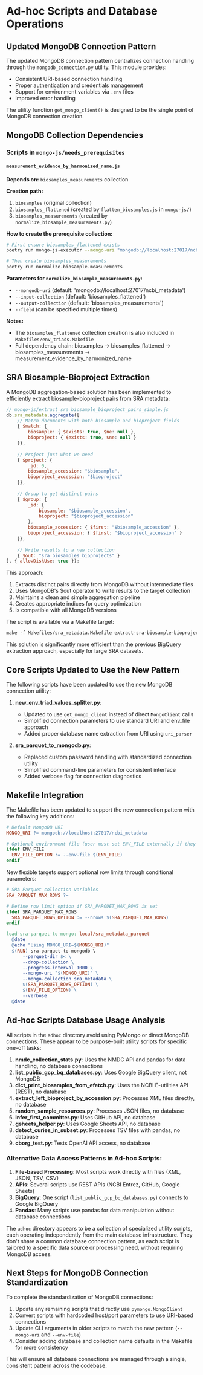 # Ad-hoc Scripts and Database Operations

## Updated MongoDB Connection Pattern

The updated MongoDB connection pattern centralizes connection handling through the `mongodb_connection.py` utility. This module provides:

- Consistent URI-based connection handling
- Proper authentication and credentials management
- Support for environment variables via `.env` files
- Improved error handling

The utility function `get_mongo_client()` is designed to be the single point of MongoDB connection creation.

## MongoDB Collection Dependencies

### Scripts in `mongo-js/needs_prerequisites`

#### `measurement_evidence_by_harmonized_name.js`

**Depends on:** `biosamples_measurements` collection

**Creation path:**
1. `biosamples` (original collection)
2. `biosamples_flattened` (created by `flatten_biosamples.js` in `mongo-js/`)
3. `biosamples_measurements` (created by `normalize_biosample_measurements.py`)

**How to create the prerequisite collection:**
```bash
# First ensure biosamples_flattened exists
poetry run mongo-js-executor --mongo-uri "mongodb://localhost:27017/ncbi_metadata" --js-file mongo-js/flatten_biosamples.js

# Then create biosamples_measurements
poetry run normalize-biosample-measurements
```

**Parameters for `normalize_biosample_measurements.py`:**
- `--mongodb-uri` (default: 'mongodb://localhost:27017/ncbi_metadata')
- `--input-collection` (default: 'biosamples_flattened')
- `--output-collection` (default: 'biosamples_measurements')
- `--field` (can be specified multiple times)

**Notes:**
- The `biosamples_flattened` collection creation is also included in `Makefiles/env_triads.Makefile`
- Full dependency chain: biosamples → biosamples_flattened → biosamples_measurements → measurement_evidence_by_harmonized_name

## SRA Biosample-Bioproject Extraction

A MongoDB aggregation-based solution has been implemented to efficiently extract biosample-bioproject pairs from SRA metadata:

```javascript
// mongo-js/extract_sra_biosample_bioproject_pairs_simple.js
db.sra_metadata.aggregate([
    // Match documents with both biosample and bioproject fields
    { $match: { 
        biosample: { $exists: true, $ne: null },
        bioproject: { $exists: true, $ne: null }
    }},
    
    // Project just what we need
    { $project: {
        _id: 0,
        biosample_accession: "$biosample",
        bioproject_accession: "$bioproject"
    }},
    
    // Group to get distinct pairs
    { $group: {
        _id: { 
            biosample: "$biosample_accession", 
            bioproject: "$bioproject_accession" 
        },
        biosample_accession: { $first: "$biosample_accession" },
        bioproject_accession: { $first: "$bioproject_accession" }
    }},
    
    // Write results to a new collection
    { $out: "sra_biosamples_bioprojects" }
], { allowDiskUse: true });
```

This approach:
1. Extracts distinct pairs directly from MongoDB without intermediate files
2. Uses MongoDB's $out operator to write results to the target collection
3. Maintains a clean and simple aggregation pipeline
4. Creates appropriate indices for query optimization
5. Is compatible with all MongoDB versions

The script is available via a Makefile target:
```makefile
make -f Makefiles/sra_metadata.Makefile extract-sra-biosample-bioproject-pairs
```

This solution is significantly more efficient than the previous BigQuery extraction approach, especially for large SRA datasets.

## Core Scripts Updated to Use the New Pattern

The following scripts have been updated to use the new MongoDB connection utility:

1. **new_env_triad_values_splitter.py**:
   - Updated to use `get_mongo_client` instead of direct `MongoClient` calls
   - Simplified connection parameters to use standard URI and env_file approach
   - Added proper database name extraction from URI using `uri_parser`

2. **sra_parquet_to_mongodb.py**:
   - Replaced custom password handling with standardized connection utility
   - Simplified command-line parameters for consistent interface
   - Added verbose flag for connection diagnostics

## Makefile Integration

The Makefile has been updated to support the new connection pattern with the following key additions:

```makefile
# Default MongoDB URI
MONGO_URI ?= mongodb://localhost:27017/ncbi_metadata

# Optional environment file (user must set ENV_FILE externally if they want it)
ifdef ENV_FILE
  ENV_FILE_OPTION := --env-file $(ENV_FILE)
endif
```

New flexible targets support optional row limits through conditional parameters:

```makefile
# SRA Parquet collection variables
SRA_PARQUET_MAX_ROWS ?=

# Define row limit option if SRA_PARQUET_MAX_ROWS is set
ifdef SRA_PARQUET_MAX_ROWS
  SRA_PARQUET_ROWS_OPTION := --nrows $(SRA_PARQUET_MAX_ROWS)
endif

load-sra-parquet-to-mongo: local/sra_metadata_parquet
  @date
  @echo "Using MONGO_URI=$(MONGO_URI)"
  $(RUN) sra-parquet-to-mongodb \
      --parquet-dir $< \
      --drop-collection \
      --progress-interval 1000 \
      --mongo-uri "$(MONGO_URI)" \
      --mongo-collection sra_metadata \
      $(SRA_PARQUET_ROWS_OPTION) \
      $(ENV_FILE_OPTION) \
      --verbose
  @date
```

## Ad-hoc Scripts Database Usage Analysis

All scripts in the `adhoc` directory avoid using PyMongo or direct MongoDB connections. These appear to be purpose-built utility scripts for specific one-off tasks:

1. **nmdc_collection_stats.py**: Uses the NMDC API and pandas for data handling, no database connections
2. **list_public_gcp_bq_databases.py**: Uses Google BigQuery client, not MongoDB
3. **dict_print_biosamples_from_efetch.py**: Uses the NCBI E-utilities API (REST), no database
4. **extract_left_bioproject_by_accession.py**: Processes XML files directly, no database
5. **random_sample_resources.py**: Processes JSON files, no database
6. **infer_first_committer.py**: Uses GitHub API, no database
7. **gsheets_helper.py**: Uses Google Sheets API, no database
8. **detect_curies_in_subset.py**: Processes TSV files with pandas, no database
9. **cborg_test.py**: Tests OpenAI API access, no database

### Alternative Data Access Patterns in Ad-hoc Scripts:

1. **File-based Processing**: Most scripts work directly with files (XML, JSON, TSV, CSV)
2. **APIs**: Several scripts use REST APIs (NCBI Entrez, GitHub, Google Sheets)
3. **BigQuery**: One script (`list_public_gcp_bq_databases.py`) connects to Google BigQuery
4. **Pandas**: Many scripts use pandas for data manipulation without database connections

The `adhoc` directory appears to be a collection of specialized utility scripts, each operating independently from the main database infrastructure. They don't share a common database connection pattern, as each script is tailored to a specific data source or processing need, without requiring MongoDB access.

## Next Steps for MongoDB Connection Standardization

To complete the standardization of MongoDB connections:

1. Update any remaining scripts that directly use `pymongo.MongoClient`
2. Convert scripts with hardcoded host/port parameters to use URI-based connections
3. Update CLI arguments in older scripts to match the new pattern (`--mongo-uri` and `--env-file`)
4. Consider adding database and collection name defaults in the Makefile for more consistency

This will ensure all database connections are managed through a single, consistent pattern across the codebase.